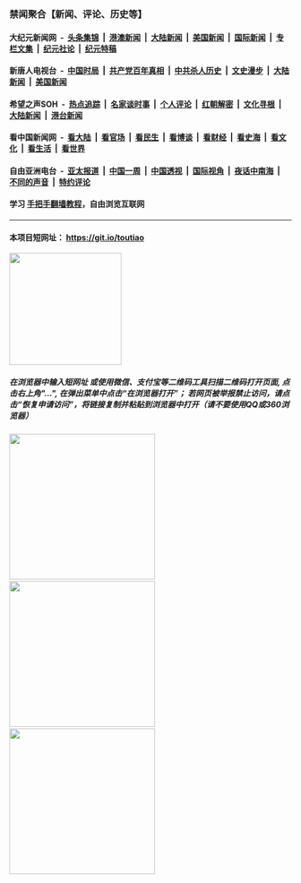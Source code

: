 ### 禁闻聚合【新闻、评论、历史等】

#### 大纪元新闻网 &nbsp;-&nbsp; [头条集锦](indexes/E头条集锦.md?t=02082211) &nbsp;|&nbsp; [港澳新闻](indexes/E港澳新闻.md?t=02082211)  &nbsp;|&nbsp; [大陆新闻](indexes/E大陆新闻.md?t=02082211) &nbsp;|&nbsp; [美国新闻](indexes/E美国新闻.md?t=02082211) &nbsp;|&nbsp; [国际新闻](indexes/E国际新闻.md?t=02082211) &nbsp;|&nbsp; [专栏文集](indexes/E专栏文集.md?t=02082211) &nbsp;|&nbsp; [纪元社论](indexes/E纪元社论.md?t=02082211) &nbsp;|&nbsp; [纪元特稿](indexes/E纪元特稿.md?t=02082211) 

#### 新唐人电视台 &nbsp;-&nbsp; [中国时局](indexes/N中国时局.md?t=02082211) &nbsp;|&nbsp; [共产党百年真相](indexes/N共产党百年真相.md?t=02082211) &nbsp;|&nbsp; [中共杀人历史](indexes/N中共杀人历史.md?t=02082211) &nbsp;|&nbsp; [文史漫步](indexes/N文史漫步.md?t=02082211) &nbsp;|&nbsp; [大陆新闻](indexes/N大陆新闻.md?t=02082211) &nbsp;|&nbsp; [美国新闻](indexes/N美国新闻.md?t=02082211)

#### 希望之声SOH &nbsp;-&nbsp; [热点追踪](indexes/H热点追踪.md?t=02082211) &nbsp;|&nbsp; [名家谈时事](indexes/H名家谈时事.md?t=02082211) &nbsp;|&nbsp; [个人评论](indexes/H个人评论.md?t=02082211)  &nbsp;|&nbsp; [红朝解密](indexes/H红朝解密.md?t=02082211) &nbsp;|&nbsp; [文化寻根](indexes/H文化寻根.md?t=02082211) &nbsp;|&nbsp; [大陆新闻](indexes/H大陆新闻.md?t=02082211) &nbsp;|&nbsp; [港台新闻](indexes/H港台新闻.md?t=02082211)

#### 看中国新闻网 &nbsp;-&nbsp; [看大陆](indexes/S看大陆.md?t=02082211) &nbsp;|&nbsp; [看官场](indexes/S看官场.md?t=02082211) &nbsp;|&nbsp; [看民生](indexes/S看民生.md?t=02082211)  &nbsp;|&nbsp; [看博谈](indexes/S看博谈.md?t=02082211) &nbsp;|&nbsp; [看财经](indexes/S看财经.md?t=02082211) &nbsp;|&nbsp; [看史海](indexes/S看史海.md?t=02082211) &nbsp;|&nbsp; [看文化](indexes/S看文化.md?t=02082211) &nbsp;|&nbsp; [看生活](indexes/S看生活.md?t=02082211) &nbsp;|&nbsp; [看世界](indexes/S看世界.md?t=02082211)

#### 自由亚洲电台 &nbsp;-&nbsp; [亚太报道](indexes/R亚太报道.md?t=02082211) &nbsp;|&nbsp; [中国一周](indexes/R中国一周.md?t=02082211) &nbsp;|&nbsp; [中国透视](indexes/R中国透视.md?t=02082211)  &nbsp;|&nbsp; [国际视角](indexes/R国际视角.md?t=02082211) &nbsp;|&nbsp; [夜话中南海](indexes/R夜话中南海.md?t=02082211) &nbsp;|&nbsp; [不同的声音](indexes/R不同的声音.md?t=02082211) &nbsp;|&nbsp; [特约评论](indexes/R特约评论.md?t=02082211)

#### 学习 [手把手翻墙教程](https://github.com/gfw-breaker/guides/wiki)，自由浏览互联网

----

#### 本项目短网址： https://git.io/toutiao
<img src="https://raw.githubusercontent.com/gfw-breaker/banned-news/master/scripts/img/qr.png" width="200px"/>  

##### 在浏览器中输入短网址 或使用微信、支付宝等二维码工具扫描二维码打开页面, 点击右上角"...", 在弹出菜单中点击“在浏览器打开”； 若网页被举报禁止访问，请点击“恢复申请访问”，将链接复制并粘贴到浏览器中打开（请不要使用QQ或360浏览器）

<img src="https://raw.githubusercontent.com/gfw-breaker/banned-news/master/scripts/img/1.png" width="260px"/> &nbsp; <img src="https://raw.githubusercontent.com/gfw-breaker/banned-news/master/scripts/img/2.png" width="260px"/> &nbsp; <img src="https://raw.githubusercontent.com/gfw-breaker/banned-news/master/scripts/img/3.png" width="260px"/>
